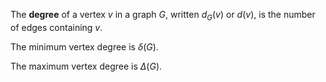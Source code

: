 The **degree** of a vertex $v$ in a graph $G$, written $d_{G}(v)$ or $d(v)$, is the number of edges containing $v$.

The minimum vertex degree is $\delta(G)$.

The maximum vertex degree is $\Delta(G)$.